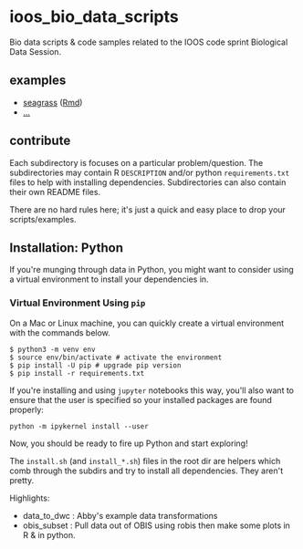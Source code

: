 # ioos_bio_data_scripts
Bio data scripts &amp; code samples related to the IOOS code sprint Biological Data Session.

## examples

- [seagrass](https://marinebon.github.io/ioos_bio_data_scripts/R/seagrass.html) ([Rmd](https://github.com/marinebon/ioos_bio_data_scripts/blob/master/R/seagrass.Rmd))
- [...](https://github.com/marinebon/ioos_bio_data_scripts)


## contribute

Each subdirectory is focuses on a particular problem/question.
The subdirectories may contain R `DESCRIPTION` and/or python `requirements.txt` files to help with installing dependencies.
Subdirectories can also contain their own README files.

There are no hard rules here; it's just a quick and easy place to drop your scripts/examples.

## Installation: Python
If you're munging through data in Python, you might want to consider using a virtual environment to install your dependencies in.

### Virtual Environment Using `pip`
On a Mac or Linux machine, you can quickly create a virtual environment with the commands below.

```
$ python3 -m venv env
$ source env/bin/activate # activate the environment
$ pip install -U pip # upgrade pip version
$ pip install -r requirements.txt
```

If you're installing and using `jupyter` notebooks this way, you'll also want to ensure that
the user is specified so your installed packages are found properly:

```
python -m ipykernel install --user
```

Now, you should be ready to fire up Python and start exploring!

The `install.sh` (and `install_*.sh`) files in the root dir are helpers which comb through the subdirs and try to install all dependencies.
They aren't pretty.

Highlights:

* data_to_dwc : Abby's example data transformations
* obis_subset : Pull data out of OBIS using robis then make some plots in R & in python. 
